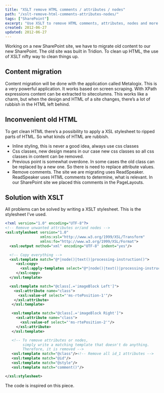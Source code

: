 ```yaml
---
title: "XSLT remove HTML comments / attributes / nodes"
path: "/xslt-remove-html-comments-attributes-nodes/"
tags: ["SharePoint"]
excerpt: "Use XSLT to remove HTML comments, attributes, nodes and more. I.e. when migrating HTML to new content management system."
created: 2012-06-27
updated: 2012-06-27
---
```


Working on a new SharePoint site, we have to migrate old content to our new SharePoint. The old site was built in Tridion. To clean up HTML, the use of XSLT nifty way to clean things up.

## Content migration

Content migration will be done with the application called Metalogix. This is a very powerful application. It works based on screen scraping. With XPath expressions content can be extracted to sitecolumns. This works like a charm, but when the design and HTML of a site changes, there’s a lot of rubbish in the HTML left behind.

## Inconvenient old HTML

To get clean HTML there’s a possibility to apply a XSL stylesheet to ripped parts of HTML. So what kinds of HTML are rubbish.

* Inline styling, this is never a good idea, always use css classes
* Css classes, new design means in our case new css classes so all css classes in content can be removed.
* Previous point is somewhat overdone. In some cases the old class can be replaced by a new one. So there is need to replace attribute values.
* Remove comments. The site we are migrating uses ReadSpeaker. ReadSpeaker uses HTML comments to determine, what is relevant. In our SharePoint site we placed this comments in the PageLayouts.

## Solution with XSLT

All problems can be solved by writing a XSLT stylesheet. This is the stylesheet I’ve used.

```xml
<?xml version="1.0" encoding="UTF-8"?>
<!-- Remove unwanted attributes or/and nodes -->
<xsl:stylesheet version="1.0"
                xmlns:xsl="http://www.w3.org/1999/XSL/Transform"
                xmlns:fo="http://www.w3.org/1999/XSL/Format">
  <xsl:output method="xml" encoding="UTF-8" indent="yes"/>

  <!-- Copy everything -->
  <xsl:template match="@*|node()|text()|processing-instruction()">
     <xsl:copy>
       <xsl:apply-templates select="@*|node()|text()|processing-instruction()"/>
     </xsl:copy>
  </xsl:template>

  <xsl:template match="@class[.='imageBlock Left']">
    <xsl:attribute name="class">
      <xsl:value-of select="'ms-rtePosition-1'"/>
    </xsl:attribute>
   </xsl:template>

   <xsl:template match="@class[.='imageBlock Right']">
     <xsl:attribute name="class">
       <xsl:value-of select="'ms-rtePosition-2'"/>
     </xsl:attribute>
   </xsl:template>

   <!-- To remove attributes or nodes, 
        simply write a matching template that doesn't do anything. 
        Therefore, it is removed -->
   <xsl:template match="@class"/><!-- Remove all id_1 attributes -->
   <xsl:template match="@id"/>
   <xsl:template match="@style"/>
   <xsl:template match="comment()"/>

</xsl:stylesheet>
```

The code is inspired on this piece.
